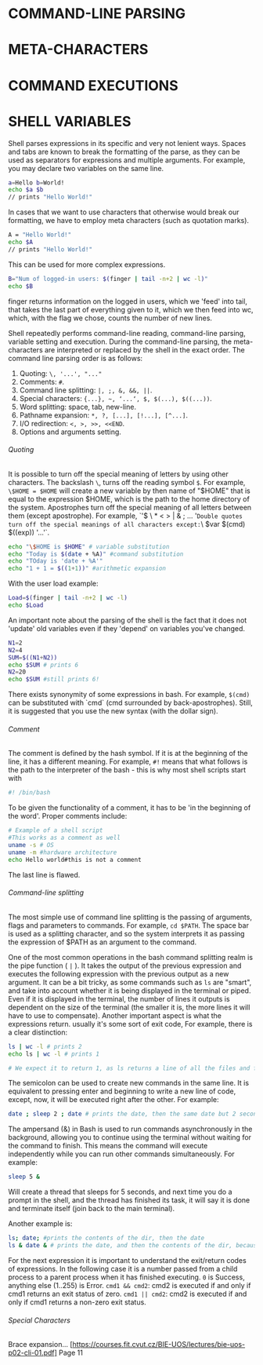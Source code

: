 # COMMAND-LINE PARSING
# META-CHARACTERS
# COMMAND EXECUTIONS
# SHELL VARIABLES


Shell parses expressions in its specific and very not lenient ways. Spaces and tabs are known to break the formatting of the parse, as they can be used as separators for expressions and multiple arguments. For example, you may declare two variables on the same line.
```bash
a=Hello b=World!
echo $a $b
// prints "Hello World!"
```

In cases that we want to use characters that otherwise would break our formatting, we have to employ meta characters (such as quotation marks).
```bash
A = "Hello World!"
echo $A
// prints "Hello World!"
```

This can be used for more complex expressions.
```bash
B="Num of logged-in users: $(finger | tail -n+2 | wc -l)"
echo $B
```

finger returns information on the logged in users, which we 'feed' into tail, that takes the last part of everything given to it, which we then feed into wc, which, with the flag we chose, counts the number of new lines.

Shell repeatedly performs command-line reading, command-line parsing, variable setting and execution. During the command-line parsing, the meta-characters are interpreted or replaced by the shell in the exact order.
The command line parsing order is as follows:
1. Quoting: `\, '...', "..."`
2. Comments: `#`.
3. Command line splitting: `|, ;, &, &&, ||`.
4. Special characters: `{...}, ~, ‘...‘, $, $(...), $((...))`.
5. Word splitting: space, tab, new-line.
6. Pathname expansion: `*, ?, [...], [!...], [^...]`.
7. I/O redirection: `<, >, >>, <<END`.
8. Options and arguments setting.

###### Quoting
It is possible to turn off the special meaning of letters by using other characters. The backslash `\`, turns off the reading symbol `$`.
For example, `\$HOME = $HOME` will create a new variable by then name of "$HOME" that is equal to the expression $HOME, which is the path to the home directory of the system.
Apostrophes turn off the special meaning of all letters between them (except apostrophe). For example, `'$ \ * < > | & ; ... '`
Double quotes turn off the special meanings of all characters except: `\ $var $(cmd) $((exp)) '...'`.

```bash
echo "\$HOME is $HOME" # variable substitution
echo "Today is $(date + %A)" #command substitution
echo "TOday is 'date + %A'"
echo "1 + 1 = $((1+1))" #arithmetic expansion
```

With the user load example:
```bash
Load=$(finger | tail -n+2 | wc -l)
echo $Load
```


An important note about the parsing of the shell is the fact that it does not 'update' old variables even if they 'depend' on variables you've changed.
```bash
N1=2
N2=4
SUM=$((N1+N2))
echo $SUM # prints 6
N2=20
echo $SUM #still prints 6!
```

There exists synonymity of some expressions in bash. For example, `$(cmd)` can be substituted with \`cmd\` (cmd surrounded by back-apostrophes). Still, it is suggested that you use the new syntax (with the dollar sign).

###### Comment
The comment is defined by the hash symbol. If it is at the beginning of the line, it has a different meaning. For example, `#!` means that what follows is the path to the interpreter of the bash - this is why most shell scripts start with
```bash
#! /bin/bash
```
To be given the functionality of a comment, it has to be 'in the beginning of the word'. Proper comments include:
```bash
# Example of a shell script
#This works as a comment as well
uname -s # OS
uname -m #hardware architecture
echo Hello world#this is not a comment
```
The last line is flawed.


###### Command-line splitting
The most simple use of command line splitting is the passing of arguments, flags and parameters to commands. For example, `cd $PATH`. The space bar is used as a splitting character, and so the system interprets it as passing the expression of $PATH as an argument to the command.

One of the most common operations in the bash command splitting realm is the pipe function ( `|` ). It takes the output of the previous expression and executes the following expression with the previous output as a new argument. It can be a bit tricky, as some commands such as `ls` are "smart", and take into account whether it is being displayed in the terminal or piped. Even if it is displayed in the terminal, the number of lines it outputs is dependent on the size of the terminal (the smaller it is, the more lines it will have to use to compensate). Another important aspect is what the expressions return. usually it's some sort of exit code, For example, there is a clear distinction:
```bash
ls | wc -l # prints 2
echo ls | wc -l # prints 1

# We expect it to return 1, as ls returns a line of all the files and firs in cwd
```


The semicolon can be used to create new commands in the same line. It is equivalent to pressing enter and beginning to write a new line of code, except, now, it will be executed right after the other. For example:
```bash
date ; sleep 2 ; date # prints the date, then the same date but 2 seconds in the future
```
The ampersand (&) in Bash is used to run commands asynchronously in the background, allowing you to continue using the terminal without waiting for the command to finish. This means the command will execute independently while you can run other commands simultaneously. For example:
```bash
sleep 5 &
```
Will create a thread that sleeps for 5 seconds, and next time you do a prompt in the shell, and the thread has finished its task, it will say it is done and terminate itself (join back to the main terminal).

Another example is:
```bash
ls; date; #prints the contents of the dir, then the date
ls & date & # prints the date, and then the contents of the dir, because the command is asynchronous and date is computated slightly faster than ls, and so it's the first to 'win the race'.
```

For the next expression it is important to understand the exit/return codes of expressions. In the following case it is a number passed from a child process to a parent process when it has finished executing. `0` is Success, anything else (1..255) is Error.
`cmd1 && cmd2`: cmd2 is executed if and only if cmd1 returns an exit status of zero.
`cmd1 || cmd2`: cmd2 is executed if and only if cmd1 returns a non-zero exit status.

###### Special Characters
Brace expansion... [https://courses.fit.cvut.cz/BIE-UOS/lectures/bie-uos-p02-cli-01.pdf] Page 11
